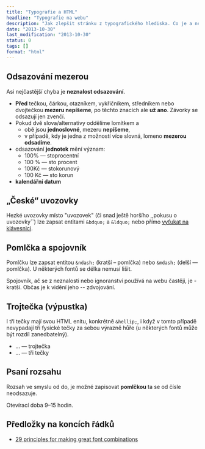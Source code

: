 ```yaml
---
title: "Typografie a HTML"
headline: "Typografie na webu"
description: "Jak zlepšit stránku z typografického hlediska. Co je a není možné."
date: "2013-10-30"
last_modification: "2013-10-30"
status: 0
tags: []
format: "html"
---
```


<h2 id="odsazovani">Odsazování mezerou</h2>
<p>Asi nejčastější chyba je <b>neznalost odsazování</b>. 
<ul><li><b>Před</b> tečkou, čárkou, otazníkem, vykřičníkem, středníkem nebo dvojtečkou <b>mezeru nepíšeme</b>, po těchto znacích ale <b>už ano</b>. Závorky se odsazují jen zvenčí.</li>
  <li>Pokud dvě slova/alternativy oddělíme lomítkem a
  <ul>
    <li>obě jsou <b>jednoslovné</b>, mezeru <b>nepíšeme</b>,</li>
    <li>v případě, kdy je jedna z možností více slovná, lomeno <b>mezerou odsadíme</b>.</li>
  </ul>
  </li>
  <li>odsazování <b>jednotek</b> mění význam:
    <ul>
      <li>100% — stoprocentní</li>
      <li>100 % — sto procent</li>
      <li>100Kč — stokorunový</li>
      <li>100 Kč — sto korun</li>
    </ul>
  </li>
  <li><b>kalendářní datum</b></li>
</ul>
 
<h2 id="uvozovky">„České“ uvozovky</h2>
<p>Hezké uvozovky místo "uvozovek" (či snad ještě horšího ,,pokusu o uvozovky``) lze zapsat entitami <code>&amp;bdquo;</code> a <code>&amp;ldquo;</code> nebo přímo <a href="/ceska-klavesnice#kody">vyťukat na klávesnici</a>.</p>

<h2 id="pomlcka">Pomlčka a spojovník</h2>
<p>Pomlčku lze zapsat entitou <code>&amp;ndash;</code> (kratší – pomlčka) nebo <code>&amp;mdash;</code> (delší — pomlčka). U některých fontů se délka nemusí lišit.</p>
<p>Spojovník, ač se z neznalosti nebo ignoranství používá na webu častěji, je - kratší. Občas je k vidění jeho -- zdvojování.</p>

<h2 id="tri-tecky">Trojtečka (výpustka)</h2>
<p>I tři tečky mají svou HTML enitu, konkrétně <code>&amp;hellip;</code>, i když v tomto případě nevypadají tři fysické tečky za sebou výrazně hůře (u některých fontů může být rozdíl zanedbatelný).</p>
<ul>
  <li>… — trojtečka</li>
  <li>... — tři tečky</li>
</ul>

<h2 id="rozsah">Psaní rozsahu</h2>
<p>Rozsah ve smyslu od do, je možné zapisovat <b>pomlčkou</b> ta se od čísle neodsazuje.</p>
<div class="live">
  <p>Otevírací doba 9–15 hodin.</p>
</div>

<h2 id="predlozky">Předložky na koncích řádků</h2>


<ul>
  <li><a href="http://bonfx.com/29-principles-for-making-great-font-combinations/">29 principles for making great font combinations</a></li>
</ul>
